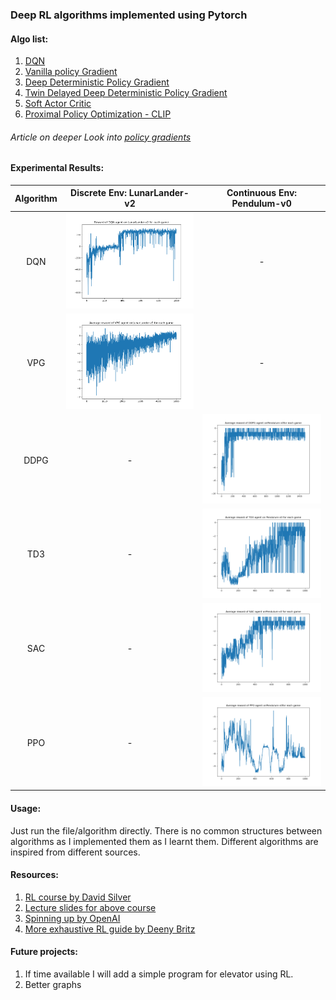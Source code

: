 ### Deep RL algorithms implemented using Pytorch

#### Algo list:
1. [DQN](https://github.com/akashe/DeepReinforcementLearning/blob/main/DQN.py) 
2. [Vanilla policy Gradient](https://github.com/akashe/DeepReinforcementLearning/blob/main/vanilla_policy_gradient.py)
3. [Deep Deterministic Policy Gradient](https://github.com/akashe/DeepReinforcementLearning/blob/main/ddpg.py)
4. [Twin Delayed Deep Deterministic Policy Gradient](https://github.com/akashe/DeepReinforcementLearning/blob/main/td3.py)
5. [Soft Actor Critic](https://github.com/akashe/DeepReinforcementLearning/blob/main/SoftActorCritic.py)
6. [Proximal Policy Optimization - CLIP](https://github.com/akashe/DeepReinforcementLearning/blob/main/ppo_clip.py)

###### Article on deeper Look into [policy gradients](https://akashe.io/blog/2020/10/14/policy-gradient-methods/) 

#### Experimental Results:

|Algorithm| Discrete Env: LunarLander-v2 | Continuous Env: Pendulum-v0 |
| :---: | :---: | :---: |
| DQN | ![LunnarLander-DQN](https://raw.githubusercontent.com/akashe/DeepReinforcementLearning/main/figures/DQN_Lunar_lander_rewards.png) | - |
| VPG | ![LunarLander-VPG](https://raw.githubusercontent.com/akashe/DeepReinforcementLearning/main/figures/VPG_LunarLander-v2_rewards.png) | - |
| DDPG | - | ![Pendulum-DDPG](https://raw.githubusercontent.com/akashe/DeepReinforcementLearning/main/figures/DDPG_Pendulum-v0_rewards.png)| 
| TD3 | - | ![Pendulum-TD3](https://raw.githubusercontent.com/akashe/DeepReinforcementLearning/main/figures/TD3_Pendulum_rewards.png) |
| SAC | - | ![Pendulum-SAC](https://raw.githubusercontent.com/akashe/DeepReinforcementLearning/main/figures/SAC_Pendulum-v0_rewards.png) |
| PPO | - | ![Pendulum-PPO](https://raw.githubusercontent.com/akashe/DeepReinforcementLearning/main/figures/PPO_Pendulum-v0_rewards.png) |

#### Usage:
Just run the file/algorithm directly. There is no common structures between algorithms as I implemented them as I learnt them. 
Different algorithms are inspired from different sources.

#### Resources:
1. [RL course by David Silver](https://www.youtube.com/watch?v=KHZVXao4qXs&list=PLqYmG7hTraZDM-OYHWgPebj2MfCFzFObQ&index=7)
2. [Lecture slides for above course](https://www.davidsilver.uk/teaching/)
3. [Spinning up by OpenAI](https://spinningup.openai.com)
3. [More exhaustive RL guide by Deeny Britz](https://github.com/dennybritz/reinforcement-learning)

#### Future projects:
1. If time available I will add a simple program for elevator using RL.
2. Better graphs
